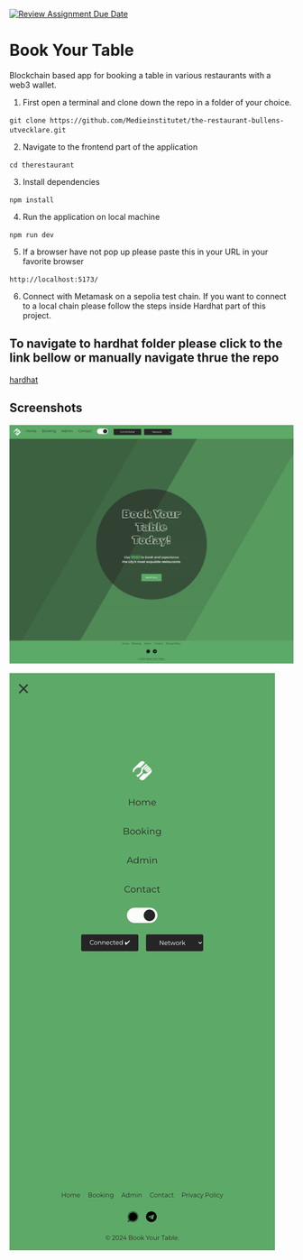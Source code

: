 [![Review Assignment Due Date](https://classroom.github.com/assets/deadline-readme-button-24ddc0f5d75046c5622901739e7c5dd533143b0c8e959d652212380cedb1ea36.svg)](https://classroom.github.com/a/BHyDwSGZ)

# Book Your Table

Blockchain based app for booking a table in various restaurants with a web3 wallet.

1. First open a terminal and clone down the repo in a folder of your choice.

`git clone https://github.com/Medieinstitutet/the-restaurant-bullens-utvecklare.git`

2. Navigate to the frontend part of the application

`cd therestaurant`

3. Install dependencies

`npm install`

4. Run the application on local machine

`npm run dev`

5. If a browser have not pop up please paste this in your URL in your favorite browser

`http://localhost:5173/`

6. Connect with Metamask on a sepolia test chain. If you want to connect to a local chain please follow the steps inside Hardhat part of this project.

## To navigate to hardhat folder please click to the link bellow or manually navigate thrue the repo

[hardhat](hardhat/README.md)

## Screenshots

![Screenshot](src/content/img/screenshot.jpg)

![Screenshot Mobile](src/content/img/screenshot-mobile.jpg)
